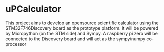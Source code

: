 # uPCalculator
This project aims to develop an opensource scientific calculator using the STM32F746Discovery board as the prototype platform. It will be powered by Micropython (on the STM side) and Sympy. A raspberry pi zero will be connected to the Discovery board and will act as the sympy/numpy co-processor
